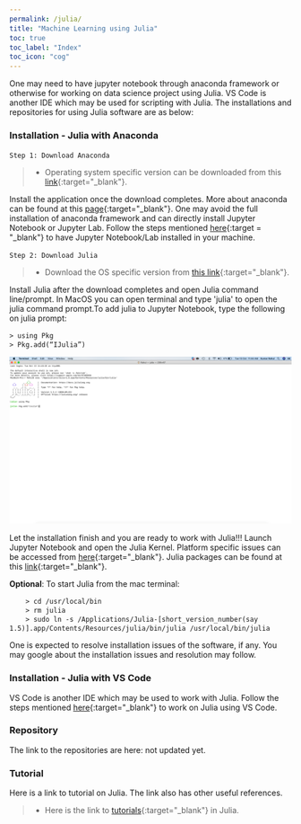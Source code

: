 ```yaml
---
permalink: /julia/
title: "Machine Learning using Julia"
toc: true
toc_label: "Index"
toc_icon: "cog"
---
```

One may need to have jupyter notebook through anaconda framework or otherwise for working on data science project using Julia. VS Code is another IDE which may be used for scripting with Julia. The installations and repositories for using Julia software are as below:

### Installation - Julia with Anaconda

`Step 1: Download Anaconda`

> * Operating system specific version can be downloaded from this [link](https://www.anaconda.com/products/individual){:target="_blank"}. 

Install the application once the download completes. More about anaconda can be found at this [page](https://docs.anaconda.com){:target="_blank"}. One may avoid the full installation of anaconda framework and can directly install Jupyter Notebook or Jupyter Lab. Follow the steps mentioned [here](https://jupyter.org/install){:target = "_blank"} to have Jupyter Notebook/Lab installed in your machine.

`Step 2: Download Julia`

> * Download the OS specific version from [this link](https://julialang.org/downloads/){:target="_blank"}. 

Install Julia after the download completes and open Julia command line/prompt. In  MacOS you can open terminal and type 'julia' to open the julia command prompt.To add julia to Jupyter Notebook, type the following on julia prompt:

    > using Pkg 
    > Pkg.add(“IJulia”)

![image](/assets/images/Julia_Add.png)

Let the installation finish and you are ready to work with Julia!!! Launch Jupyter Notebook and open the Julia Kernel. Platform specific issues can be accessed from [here](https://julialang.org/downloads/platform/){:target="_blank"}. Julia packages can be found at this [link](https://juliaobserver.com/){:target="_blank"}.

**Optional**: To start Julia from the mac terminal:

        > cd /usr/local/bin
        > rm julia
        > sudo ln -s /Applications/Julia-[short_version_number(say 1.5)].app/Contents/Resources/julia/bin/julia /usr/local/bin/julia

One is expected to resolve installation issues of the software, if any. You may google about the installation issues and resolution may follow.

### Installation - Julia with VS Code

VS Code is another IDE which may be used to work with Julia. Follow the steps mentioned [here](https://www.julia-vscode.org/docs/dev/gettingstarted/){:target="_blank"} to work on Julia using VS Code.

### Repository
The link to the repositories are here: not updated yet.

### Tutorial
Here is a link to tutorial on Julia. The link also has other useful references.

> * Here is the link to [tutorials](https://julialang.org/learning/tutorials/){:target="_blank"} in Julia.
